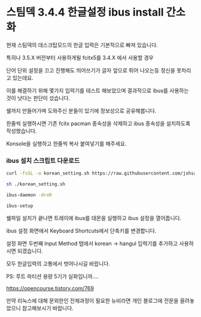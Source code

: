 # 스팀덱 3.4.4 한글설정 ibus install 간소화

현재 스팀덱의 데스크탑모드의 한글 입력은 기본적으로 빠져 있습니다.

특히나 3.5.X 버전부터 사용하게될 fcitx5를 3.4.X 에서 사용할 경우

단어 단위 설정을 끄고 진행해도 띄어쓰기가 글자 앞으로 튀어 나오는등 정신을 못차리고 있는데요.


이를 해결하기 위해 몇가지 입력기를 테스트 해보았으며 결과적으로 ibus를 사용하는 것이 낫다는 판단이 섰습니다.

쉘까지 만들어가며 도와주신 분들이 있기에 정보성으로 공유해봅니다.


한줄씩 실행하시면 기존 fcitx pacman 종속성을 삭제하고 ibus 종속성을 설치하도록 작성했습니다.



Konsole을 실행하고 한줄씩 복사 붙여넣기를 해주세요.

### ibus 설치 스크립트 다운로드
```sh
curl -fsSL -o korean_setting.sh https://raw.githubusercontent.com/jshsakura/steamdeck/main/korean_setting.sh
```

```sh
sh ./korean_setting.sh
```

```sh
ibus-daemon -drxR
```

```sh
ibus-setup
```


쉘파일 설치가 끝나면 트레이에 ibus를 데몬을 실행하고 ibus 설정을 열어줍니다.

ibus 설정 화면에서 Keyboard Shortcuts에서 단축키를 변경합니다.

설정 화면 두번째 Input Method 탭에서 korean -> hangul 입력기를 추가하고 사용하시면 되겠습니다.

모두 한글입력의 고통에서 벗어나시길 바랍니다.



PS: 루트 파티션 용량 5기가 실화입니까....




https://opencourse.tistory.com/769


만약 리눅스에 대해 문외한인 전체과정이 필요한 뉴비라면 개인 블로그에 전문을 올려놓았으니 참고해보시기 바랍니다.

